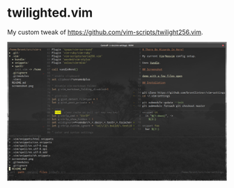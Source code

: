 twilighted.vim
=================

My custom tweak of https://github.com/vim-scripts/twilight256.vim.

![demo with a few files open](https://raw.githubusercontent.com/brentlintner/twilighted.vim/master/screenshot.png)
